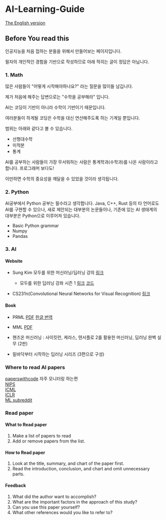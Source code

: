 # AI-Learning-Guide

[The English version](./English/README.md)

## Before You read this
인공지능을 처음 접하는 분들을 위해서 만들어보는 페이지입니다.

필자의 개인적인 경험을 기반으로 작성하므로 아래 적히는 글이 정답은 아닙니다.

### 1. Math
많은 사람들이 "어떻게 시작해야하나요?" 라는 질문을 많이들 남깁니다.

제가 처음에 해주는 답변으로는 "수학을 공부해라" 입니다.

AI는 코딩이 기반이 아니라 수학이 기반이기 때문입니다.

여러분들이 하게될 코딩은 수학을 대신 연산해주도록 하는 기계일 뿐입니다.

범위는 아래와 같다고 볼 수 있습니다.

- 선형대수학
- 미적분
- 통계

AI를 공부하는 사람들이 가장 무서워하는 사람은 통계학과(수학과)를 나온 사람이라고 합니다. 프로그래머 보다도!

이만하면 수학의 중요성을 깨달을 수 있었을 것이라 생각됩니다.

### 2. Python
AI공부에서 Python 공부는 필수라고 생각합니다.
Java, C++, Rust 등의 타 언어로도 AI를 구현할 수 있으나, 새로 제안되는 대부분의 논문들이나, 기존에 있는 AI 생태계의 대부분은 Python으로 이루어져 있습니다.

- Basic Python grammar
- Numpy
- Pandas

### 3. AI
#### Website
- Sung Kim 모두를 위한 머신러닝/딥러닝 강의 [링크](http://hunkim.github.io/ml/)
	- 모두를 위한 딥러닝 강좌 시즌 1 [링크](https://youtube.com/playlist?list=PLlMkM4tgfjnLSOjrEJN31gZATbcj_MpUm) [코드](https://github.com/hunkim/DeepLearningZeroToAll)

- CS231n(Convolutional Neural Networks for Visual Recognition) [링크](https://youtube.com/playlist?list=PL3FW7Lu3i5JvHM8ljYj-zLfQRF3EO8sYv)



#### Book
- PRML [PDF](https://www.microsoft.com/en-us/research/uploads/prod/2006/01/Bishop-Pattern-Recognition-and-Machine-Learning-2006.pdf) [한글 번역](http://norman3.github.io/prml/)

- MML [PDF](https://mml-book.github.io/) 

- 핸즈온 머신러닝 : 사이킷런, 케라스, 텐서플로 2를 활용한 머신러닝, 딥러닝 완벽 실무 (2판)

- 밑바닥부터 시작하는 딥러닝 시리즈 (3편으로 구성)


### Where to read AI papers
[paperswithcode](https://paperswithcode.com/methods) 자주 모니터링 하는편  
[NIPS](https://nips.cc/)  
[ICML](https://icml.cc/)  
[ICLR](https://iclr.cc/)  
[ML subreddit](https://www.reddit.com/r/MachineLearning/)    

### Read paper
#### What to Read paper
1. Make a list of papers to read
2. Add or remove papers from the list.

#### How to Read paper
1. Look at the title, summary, and chart of the paper first.
2. Read the introduction, conclusion, and chart and omit unnecessary parts.

#### Feedback
1. What did the author want to accomplish?
2. What are the important factors in the approach of this study?
3. Can you use this paper yourself? 
4. What other references would you like to refer to?